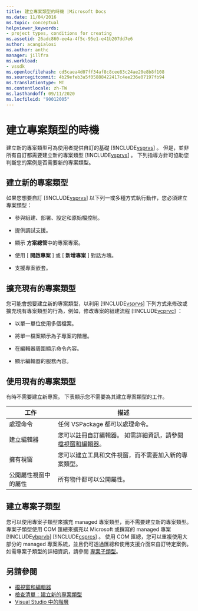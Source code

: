 ```yaml
---
title: 建立專案類型的時機 |Microsoft Docs
ms.date: 11/04/2016
ms.topic: conceptual
helpviewer_keywords:
- project types, conditions for creating
ms.assetid: 26adc860-ee4a-4f5c-95e1-e41b207dd7e6
author: acangialosi
ms.author: anthc
manager: jillfra
ms.workload:
- vssdk
ms.openlocfilehash: cd5caea4d07ff34af8c8cee83c24ae20e8b8f108
ms.sourcegitcommit: 4b29efeb3a5f05888422417c4ee236e07197fb94
ms.translationtype: MT
ms.contentlocale: zh-TW
ms.lasthandoff: 09/11/2020
ms.locfileid: "90012005"
---
```

# <a name="when-to-create-project-types"></a>建立專案類型的時機
建立新的專案類型可為使用者提供自訂的基礎 [!INCLUDE[vsprvs](../../code-quality/includes/vsprvs_md.md)] 。 但是，並非所有自訂都需要建立新的專案類型 [!INCLUDE[vsprvs](../../code-quality/includes/vsprvs_md.md)] 。 下列指導方針可協助您判斷您的案例是否需要新的專案類型。

## <a name="create-a-new-project-type"></a>建立新的專案類型
 如果您想要自訂 [!INCLUDE[vsprvs](../../code-quality/includes/vsprvs_md.md)] 以下列一或多種方式執行動作，您必須建立專案類型：

- 參與組建、部署、設定和原始檔控制。

- 提供調試支援。

- 顯示 **方案總管**中的專案專案。

- 使用 [ **開啟專案** ] 或 [ **新增專案** ] 對話方塊。

- 支援專案嵌套。

## <a name="extend-an-existing-project-type"></a>擴充現有的專案類型
 您可能會想要建立新的專案類型，以利用 [!INCLUDE[vsprvs](../../code-quality/includes/vsprvs_md.md)] 下列方式來修改或擴充現有專案類型的行為，例如，修改專案的組建流程 [!INCLUDE[vcprvc](../../code-quality/includes/vcprvc_md.md)] ：

- 以單一單位使用多個檔案。

- 將單一檔案顯示為子專案的階層。

- 在編輯器周圍顯示命令內容。

- 顯示編輯器的服務內容。

## <a name="use-an-existing-project-type"></a>使用現有的專案類型
 有時不需要建立新專案。 下表顯示您不需要為其建立專案類型的工作。

|工作|描述|
|----------|-----------------|
|處理命令|任何 VSPackage 都可以處理命令。|
|建立編輯器|您可以註冊自訂編輯器。 如需詳細資訊，請參閱 [檔視窗和編輯器](/previous-versions/bb165691(v=vs.100))。|
|擁有視窗|您可以建立工具和文件視窗，而不需要加入新的專案類型。|
|公開屬性視窗中的屬性|所有物件都可以公開屬性。|

## <a name="create-a-project-subtype"></a>建立專案子類型
 您可以使用專案子類型來擴充 managed 專案類型，而不需要建立新的專案類型。 專案子類型使用 COM 匯總來擴充以 Microsoft 或撰寫的 managed 專案 [!INCLUDE[vbprvb](../../code-quality/includes/vbprvb_md.md)] [!INCLUDE[csprcs](../../data-tools/includes/csprcs_md.md)] 。 使用 COM 匯總，您可以重複使用大部分的 managed 專案系統，並且仍可透過匯總和使用支援介面來自訂特定案例。 如需專案子類型的詳細資訊，請參閱 [專案子類型](../../extensibility/internals/project-subtypes.md)。

## <a name="see-also"></a>另請參閱
- [檔視窗和編輯器](/previous-versions/bb165691(v=vs.100))
- [檢查清單：建立新的專案類型](../../extensibility/internals/checklist-creating-new-project-types.md)
- [Visual Studio 中的階層](../../extensibility/internals/hierarchies-in-visual-studio.md)